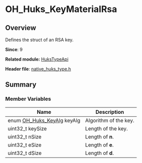 # OH_Huks_KeyMaterialRsa

<!--Kit: Universal Keystore Kit-->
<!--Subsystem: Security-->
<!--Owner: @wutiantian-gitee-->
<!--Designer: @HighLowWorld-->
<!--Tester: @wxy1234564846-->
<!--Adviser: @zengyawen-->

## Overview

Defines the struct of an RSA key.

**Since**: 9

**Related module:** [HuksTypeApi](capi-hukstypeapi.md)

**Header file**: [native_huks_type.h](capi-native-huks-type-h.md)

## Summary

### Member Variables

| Name| Description|
| -- | -- |
| enum [OH_Huks_KeyAlg](capi-native-huks-type-h.md#oh_huks_keyalg) keyAlg | Algorithm of the key.|
| uint32_t keySize | Length of the key.|
| uint32_t nSize | Length of **n**.|
| uint32_t eSize | Length of **e**.|
| uint32_t dSize | Length of **d**.|
